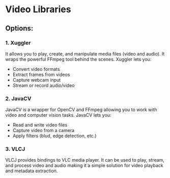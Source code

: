 # Video Libraries

## Options:

### 1. Xuggler
It allows you to play, create, and manipulate media files (video and audio). It wraps the powerful FFmpeg tool behind the scenes. Xuggler lets you:
- Convert video formats
- Extract frames from videos
- Capture webcam input
- Stream or record audio/video

### 2. JavaCV
JavaCV is a wrapper for OpenCV and FFmpeg allowing you to work with video and computer vision tasks. JavaCV lets you:
- Read and write video files
- Capture video from a camera
- Apply filters (blud, edge detection, etc.)

### 3. VLCJ
VLCJ provides bindings to VLC media player. It can be used to play, stream, and process video and audio making it a simple solution for video playback and metadata extraction.

